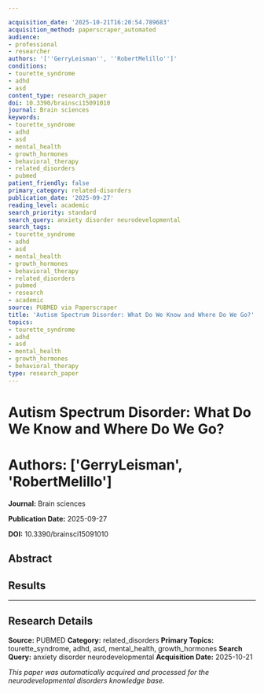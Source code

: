 ```yaml
---

acquisition_date: '2025-10-21T16:20:54.789683'
acquisition_method: paperscraper_automated
audience:
- professional
- researcher
authors: '[''GerryLeisman'', ''RobertMelillo'']'
conditions:
- tourette_syndrome
- adhd
- asd
content_type: research_paper
doi: 10.3390/brainsci15091010
journal: Brain sciences
keywords:
- tourette_syndrome
- adhd
- asd
- mental_health
- growth_hormones
- behavioral_therapy
- related_disorders
- pubmed
patient_friendly: false
primary_category: related-disorders
publication_date: '2025-09-27'
reading_level: academic
search_priority: standard
search_query: anxiety disorder neurodevelopmental
search_tags:
- tourette_syndrome
- adhd
- asd
- mental_health
- growth_hormones
- behavioral_therapy
- related_disorders
- pubmed
- research
- academic
source: PUBMED via Paperscraper
title: 'Autism Spectrum Disorder: What Do We Know and Where Do We Go?'
topics:
- tourette_syndrome
- adhd
- asd
- mental_health
- growth_hormones
- behavioral_therapy
type: research_paper
---
```




# Autism Spectrum Disorder: What Do We Know and Where Do We Go?

# **Authors:** ['GerryLeisman', 'RobertMelillo']

**Journal:** Brain sciences

**Publication Date:** 2025-09-27

**DOI:** 10.3390/brainsci15091010

## Abstract

## Results

---

## Research Details

**Source:** PUBMED
**Category:** related_disorders
**Primary Topics:** tourette_syndrome, adhd, asd, mental_health, growth_hormones
**Search Query:** anxiety disorder neurodevelopmental
**Acquisition Date:** 2025-10-21

*This paper was automatically acquired and processed for the neurodevelopmental disorders knowledge base.*
